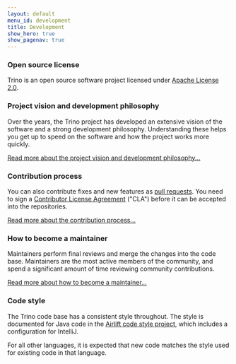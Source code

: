 ```yaml
---
layout: default
menu_id: development
title: Development
show_hero: true
show_pagenav: true
---
```


<div class="container container__development">

  <div class="row spacer-60">
  <div class="col-md-12">
  <div markdown="1" class="leftcol widecol">

### Open source license

Trino is an open source software project licensed under [Apache License
2.0]({{site.github_repo_url}}/blob/master/LICENSE).

### Project vision and development philosophy

Over the years, the Trino project has developed an extensive vision of the software and a strong development philosophy.
Understanding these helps you get up to speed on the software and how the project works more quickly.

[Read more about the project vision and development philosophy...](vision.html)

### Contribution process

You can also contribute fixes and new features as [pull requests]({{site.github_repo_url}}/pulls).
You need to sign a [Contributor License Agreement]({{site.github_org_url}}/cla) ("CLA") before it
can be accepted into the repositories.

[Read more about the contribution process...](process.html)

### How to become a maintainer

Maintainers perform final reviews and merge the changes into the code base.  Maintainers are the most active
members of the community, and spend a significant amount of time reviewing community contributions.

[Read more about how to become a maintainer...](roles.html)

### Code style

The Trino code base has a consistent style throughout.  The style is documented for Java code in the
[Airlift code style project](https://github.com/airlift/codestyle), which includes a configuration for IntelliJ.

For all other languages, it is expected that new code matches the style used for
existing code in that language.

</div>
  </div>
</div>
</div>